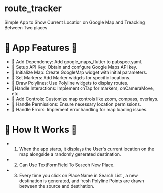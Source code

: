 # route_tracker
Simple App to Show Current Location on Google Map and Treacking Between Two places


# 🌟 App Features 🌟
 - 📍 Add Dependency: Add google_maps_flutter to pubspec.yaml.
 - 📍 Setup API Key: Obtain and configure Google Maps API key.
 - 📍 Initialize Map: Create GoogleMap widget with initial parameters.
 - 📍 Set Markers: Add Marker widgets for specific locations.
 - 📍 Draw Polylines: Use Polyline widgets to display routes.
 - 📍Handle Interactions: Implement onTap for markers, onCameraMove, etc.
 - 📍 Add Controls: Customize map controls like zoom, compass, overlays.
 - 📍 Handle Permissions: Ensure necessary location permissions.
 - 📍 Handle Errors: Implement error handling for map loading issues.


# 📱 How It Works 📱
- 1) When the app starts, it displays the User's current location on the map alongside a randomly generated destination.
- 2) Can Use TextFormField To Seaech New Place.
- 3) Every time you click on Place Name in Search List , a new destination is generated, and fresh Polyline Points are drawn between the source and destination.
